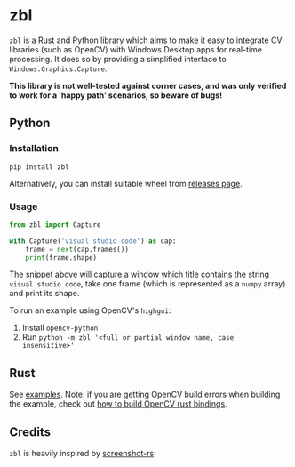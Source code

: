 # zbl

`zbl` is a Rust and Python library which aims to make it easy to integrate CV libraries (such as OpenCV) with
Windows Desktop apps for real-time processing. It does so by providing a simplified interface to 
`Windows.Graphics.Capture`.

**This library is not well-tested against corner cases, and was only verified to work for a 'happy path' scenarios, so beware of bugs!**

## Python

### Installation

`pip install zbl`

Alternatively, you can install suitable wheel from [releases page](https://github.com/modelflat/zbl/releases).

### Usage

```python
from zbl import Capture

with Capture('visual studio code') as cap:
    frame = next(cap.frames())
    print(frame.shape)
```

The snippet above will capture a window which title contains the string `visual studio code`, take one frame (which is represented as a `numpy` array) and print its shape.

To run an example using OpenCV's `highgui`:

1. Install `opencv-python`
2. Run `python -m zbl '<full or partial window name, case insensitive>'`

## Rust

See [examples](https://github.com/modelflat/zbl/tree/master/zbl/examples).
Note: if you are getting OpenCV build errors when building the example, check out [how to build OpenCV rust bindings](https://github.com/twistedfall/opencv-rust#rust-opencv-bindings).


## Credits

`zbl` is heavily inspired by [screenshot-rs](https://github.com/robmikh/screenshot-rs).
